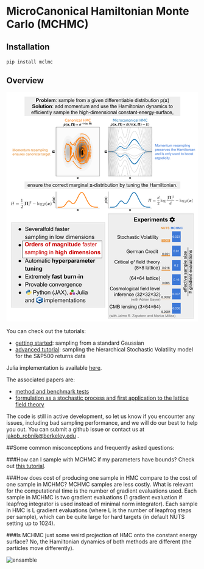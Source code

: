 # MicroCanonical Hamiltonian Monte Carlo (MCHMC)

## Installation 

`pip install mclmc`

## Overview

![poster](img/github_poster.png)


You can check out the tutorials:
- [getting started](notebooks/tutorials/intro_tutorial.ipynb): sampling from a standard Gaussian
- [advanced tutorial](notebooks/tutorials/advanced_tutorial.ipynb): sampling the hierarchical Stochastic Volatility model for the S&P500 returns data

Julia implementation is available [here](https://github.com/JaimeRZP/MicroCanonicalHMC.jl).

The associated papers are:
- [method and benchmark tests](https://arxiv.org/abs/2212.08549)
- [formulation as a stochastic process and first application to the lattice field theory](https://arxiv.org/abs/2303.18221)

The code is still in active development, so let us know if you encounter any issues, including bad sampling performance, and we will do our best to help you out.
You can submit a github issue or contact us at jakob_robnik@berkeley.edu .

##Some common misconceptions and frequently asked questions:

###How can I sample with MCHMC if my parameters have bounds?
Check out [this tutorial](notebooks/tutorials/Constraints.ipynb).

###How does cost of producing one sample in HMC compare to the cost of one sample in MCHMC?
MCHMC samples are less costly. What is relevant for the computational time is the number of gradient evaluations used. Each sample in MCHMC is two gradient evaluations (1 gradient evaluation if leapfrog integrator is used instead of minimal norm integrator). Each sample in HMC is L gradient evaluations (where L is the number of leapfrog steps per sample), which can be quite large for hard targets (in default NUTS setting up to 1024).

###Is MCHMC just some weird projection of HMC onto the constant energy surface?
No, the Hamiltonian dynamics of both methods are different (the particles move differently).





![ensamble](img/rosenbrock.gif)
